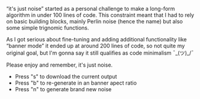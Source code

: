 “it's just noise” started as a personal challenge to make a long-form algorithm in under 100 lines of code. This constraint meant that I had to rely on basic building blocks, mainly Perlin noise (hence the name) but also some simple trignomic functions. 

As I got serious about fine-tuning and adding additional functionality like “banner mode” it ended up at around 200 lines of code, so not quite my original goal, but I'm gonna say it still qualifies as code minimalism ¯\_(ツ)_/¯ 

Please enjoy and remember, it's just noise. 

- Press "s" to download the current output 
- Press "b" to re-generate in an banner apect ratio 
- Press "n" to generate brand new noise
